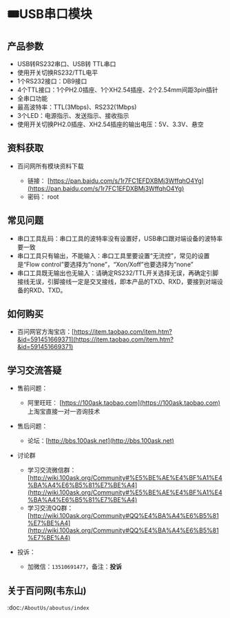 # 🎟USB串口模块

## 产品参数

- USB转RS232串口、USB转 TTL串口
- 使用开关切换RS232/TTL电平
- 1个RS232接口：DB9接口
- 4个TTL接口：1个PH2.0插座、1个XH2.54插座、2个2.54mm间距3pin插针
- 全串口功能
- 最高波特率：TTL(3Mbps)、RS232(1Mbps)
- 3个LED：电源指示、发送指示、接收指示
- 使用开关切换PH2.0插座、XH2.54插座的输出电压：5V、3.3V、悬空


## 资料获取

- 百问网所有模块资料下载

  - 链接： [https://pan.baidu.com/s/1r7FC1EFDXBMj3WffqhO4Yg](https://pan.baidu.com/s/1r7FC1EFDXBMj3WffqhO4Yg)
  - 密码： root


## 常见问题

- 串口工具乱码：串口工具的波特率没有设置好，USB串口跟对端设备的波特率要一致
- 串口工具只有输出，不能输入：串口工具里要设置“无流控”，常见的设置是“Flow control”要选择为“none”，“Xon/Xoff”也要选择为“none”
- 串口工具既无输出也无输入：请确定RS232/TTL开关选择无误，再确定引脚接线无误，引脚接线一定是交叉接线，即本产品的TXD、RXD，要接到对端设备的RXD、TXD。


## 如何购买

- 百问网官方淘宝店：[https://item.taobao.com/item.htm?&id=591451669371](https://item.taobao.com/item.htm?&id=591451669371)

## 学习交流答疑

- 售前问题：
  - 阿里旺旺： [https://100ask.taobao.com](https://100ask.taobao.com) 上淘宝直接一对一咨询技术
  
- 售后问题：
  - 论坛：[http://bbs.100ask.net](http://bbs.100ask.net)
  
- 讨论群
  - 学习交流微信群：[http://wiki.100ask.org/Community#%E5%BE%AE%E4%BF%A1%E4%BA%A4%E6%B5%81%E7%BE%A4](http://wiki.100ask.org/Community#%E5%BE%AE%E4%BF%A1%E4%BA%A4%E6%B5%81%E7%BE%A4)
  - 学习交流QQ群：  [http://wiki.100ask.org/Community#QQ%E4%BA%A4%E6%B5%81%E7%BE%A4](http://wiki.100ask.org/Community#QQ%E4%BA%A4%E6%B5%81%E7%BE%A4)

- 投诉：
  - 加微信：``13510691477``，备注：**投诉**


## 关于百问网(韦东山)

 :doc:`/AboutUs/aboutus/index`
 